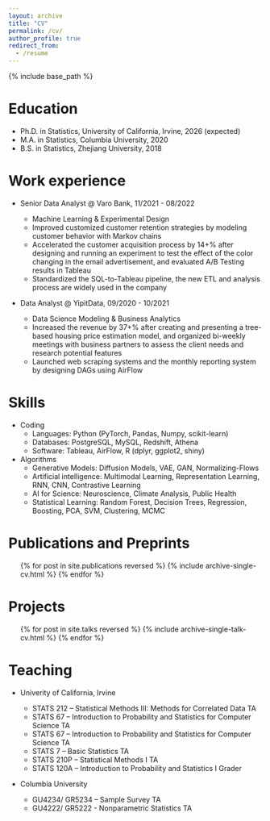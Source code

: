 ```yaml
---
layout: archive
title: "CV"
permalink: /cv/
author_profile: true
redirect_from:
  - /resume
---
```


{% include base_path %}

Education
======
* Ph.D. in Statistics, University of California, Irvine, 2026 (expected)
* M.A. in Statistics, Columbia University, 2020
* B.S. in Statistics, Zhejiang University, 2018

Work experience
======
* Senior Data Analyst @ Varo Bank, 11/2021 - 08/2022
  * Machine Learning & Experimental Design
  * Improved customized customer retention strategies by modeling customer behavior with Markov chains
  * Accelerated the customer acquisition process by 14+% after designing and running an experiment to test the effect of the color changing in the email advertisement, and evaluated A/B Testing results in Tableau
  * Standardized the SQL-to-Tableau pipeline, the new ETL and analysis process are widely used in the company

* Data Analyst @ YipitData, 09/2020 - 10/2021
  * Data Science Modeling & Business Analytics
  * Increased the revenue by 37+% after creating and presenting a tree-based housing price estimation model, and organized bi-weekly meetings with business partners to assess the client needs and research potential features
  * Launched web scraping systems and the monthly reporting system by designing DAGs using AirFlow
  
Skills
======
* Coding
  * Languages: Python (PyTorch, Pandas, Numpy, scikit-learn)
  * Databases: PostgreSQL, MySQL, Redshift, Athena
  * Software: Tableau, AirFlow, R (dplyr, ggplot2, shiny)
* Algorithms
  * Generative Models: Diffusion Models, VAE, GAN, Normalizing-Flows
  * Artificial intelligence: Multimodal Learning, Representation Learning, RNN, CNN, Contrastive Learning
  * AI for Science: Neuroscience, Climate Analysis, Public Health
  * Statistical Learning: Random Forest, Decision Trees, Regression, Boosting, PCA, SVM, Clustering, MCMC

Publications and Preprints
======
  <ul>{% for post in site.publications reversed %}
    {% include archive-single-cv.html %}
  {% endfor %}</ul>
  
Projects
======
  <ul>{% for post in site.talks reversed %}
    {% include archive-single-talk-cv.html  %}
  {% endfor %}</ul>
  
Teaching
======
* Univerity of California, Irvine
  * STATS 212 – Statistical Methods III: Methods for Correlated Data TA
  * STATS 67 – Introduction to Probability and Statistics for Computer Science TA
  * STATS 67 – Introduction to Probability and Statistics for Computer Science TA
  * STATS 7 – Basic Statistics TA
  * STATS 210P – Statistical Methods I TA
  * STATS 120A – Introduction to Probability and Statistics I Grader

* Columbia University
  * GU4234/ GR5234 – Sample Survey TA
  * GU4222/ GR5222 - Nonparametric Statistics TA
<!--   <ul>{% for post in site.teaching reversed %}
    {% include archive-single-cv.html %}
  {% endfor %}</ul> -->
